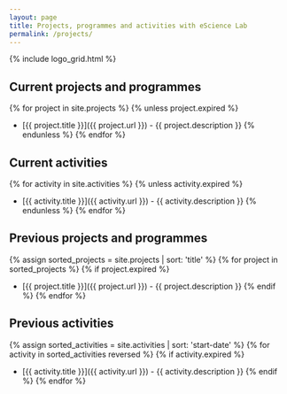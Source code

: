 ```yaml
---
layout: page
title: Projects, programmes and activities with eScience Lab
permalink: /projects/
---
```


{% include logo_grid.html %}

## Current projects and programmes

{% for project in site.projects %}
{% unless project.expired %}
* [{{ project.title }}]({{ project.url }}) - {{ project.description }}
{% endunless %}
{% endfor %}

## Current activities

{% for activity in site.activities %}
{% unless activity.expired %}
* [{{ activity.title }}]({{ activity.url }}) - {{ activity.description }}
{% endunless %}
{% endfor %}

## Previous projects and programmes

{% assign sorted_projects = site.projects | sort: 'title' %}
{% for project in sorted_projects %}
{% if project.expired %}
* [{{ project.title }}]({{ project.url }}) - {{ project.description }}
{% endif %}
{% endfor %}

## Previous activities

{% assign sorted_activities = site.activities | sort: 'start-date' %}
{% for activity in sorted_activities reversed %}
{% if activity.expired %}
* [{{ activity.title }}]({{ activity.url }}) - {{ activity.description }}
{% endif %}
{% endfor %}

